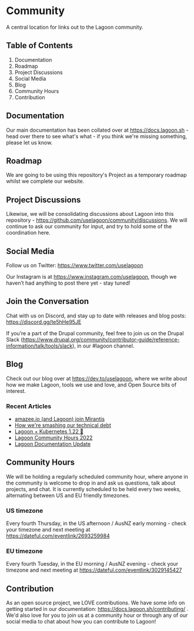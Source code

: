 # Community
A central location for links out to the Lagoon community.

## Table of Contents
1. Documentation
2. Roadmap
3. Project Discussions
4. Social Media
5. Blog
6. Community Hours
7. Contribution


## Documentation
Our main documentation has been collated over at https://docs.lagoon.sh - head over there to see what's what - if you think we're missing something, please let us know.

## Roadmap
We are going to be using this repository's Project as a temporary roadmap whilst we complete our website.

## Project Discussions
Likewise, we will be consolidating discussions about Lagoon into this repository - https://github.com/uselagoon/community/discussions. We will continue to ask our community for input, and try to hold some of the coordination here.

## Social Media

Follow us on Twitter: https://www.twitter.com/uselagoon

Our Instagram is at https://www.instagram.com/uselagoon, though we haven’t had anything to post there yet - stay tuned!

## Join the Conversation

Chat with us on Discord, and stay up to date with releases and blog posts: https://discord.gg/te5hHe95JE

If you’re a part of the Drupal community, feel free to join us on the Drupal Slack (https://www.drupal.org/community/contributor-guide/reference-information/talk/tools/slack), in our #lagoon channel. 

## Blog

Check out our blog over at https://dev.to/uselagoon, where we write about how we make Lagoon, tools we use and love, and Open Source bits of interest.

### Recent Articles
<!--START_SECTION:devtofeed-->
* [amazee.io (and Lagoon) join Mirantis](https:&#x2F;&#x2F;dev.to&#x2F;uselagoon&#x2F;amazeeio-and-lagoon-join-mirantis-5cp0)
* [How we&#39;re smashing our technical debt](https:&#x2F;&#x2F;dev.to&#x2F;uselagoon&#x2F;how-were-smashing-our-technical-debt-2m20)
* [Lagoon + Kubernetes 1.22 🥳](https:&#x2F;&#x2F;dev.to&#x2F;uselagoon&#x2F;lagoon-kubernetes-122-ek8)
* [Lagoon Community Hours 2022](https:&#x2F;&#x2F;dev.to&#x2F;uselagoon&#x2F;lagoon-community-hours-2022-4bd4)
* [Lagoon Documentation Update](https:&#x2F;&#x2F;dev.to&#x2F;uselagoon&#x2F;lagoon-documentation-update-5clm)
<!--END_SECTION:devtofeed-->

## Community Hours

We will be holding a regularly scheduled community hour, where anyone in the community is welcome to drop in and ask us questions, talk about projects, and chat.
It is currently scheduled to be held every two weeks, alternating between US and EU friendly timezones.

### US timezone
Every fourth Thursday, in the US afternoon / AusNZ early morning - check your timezone and next meeting at https://dateful.com/eventlink/2693259984

### EU timezone
Every fourth Tuesday, in the EU morning / AusNZ evening - check your timezone and next meeting at https://dateful.com/eventlink/3029145427

## Contribution

As an open source project, we LOVE contributions. We have some info on getting started in our documentation: https://docs.lagoon.sh/contributing/ . We'd also love for you to join us at a community hour or through any of our social media to chat about how you can contribute to Lagoon!



